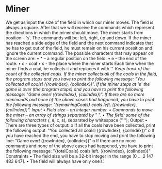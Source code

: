 # Miner
We get as input the size of the field in which our miner moves. The field is always a square. After that we will receive the commands which represent the directions in which the miner should move. The miner starts from position – ‘s’. The commands will be: left, right, up and down. If the miner has reached a side edge of the field and the next command indicates that he has to get out of the field, he must remain on his current possition and ignore the current command. The possible characters that may appear on the screen are:
•	* – a regular position on the field.
•	e – the end of the route. 
•	c  - coal
•	s - the place where the miner starts
Each time when the miner finds a coal, he collects it and replaces it with '*'. Keep track of the count of the collected coals. If the miner collects all of the coals in the field, the program stops and you have to print the following message: "You collected all coals! ({rowIndex}, {colIndex})".
If the miner steps at 'e' the game is over (the program stops) and you have to print the following message: "Game over! ({rowIndex}, {colIndex})".
If there are no more commands and none of the above cases had happened, you have to print the following message: "{remainingCoals} coals left. ({rowIndex}, {colIndex})".
Input
•	Field size – an integer number.
•	Commands to move the miner – an array of strings separated by " ".
•	The field: some of the following characters (*, e, c, s), separated by whitespace (" ");
Output
•	There are three types of output:
o	If all the coals have been collected, print the following output: "You collected all coals! ({rowIndex}, {colIndex})"
o	If you have reached the end, you have to stop moving and print the following line: "Game over! ({rowIndex}, {colIndex})"
o	If there are no more commands and none of the above cases had happened, you have to print the following message: "{totalCoals} coals left. ({rowIndex}, {colIndex})"
Constraints
•	The field size will be a 32-bit integer in the range [0 … 2 147 483 647].
•	The field will always have only one’s’.

